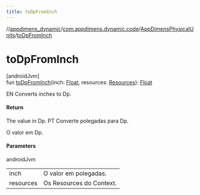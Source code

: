 ```yaml
---
title: toDpFromInch
---
```

//[appdimens_dynamic](../../../index.html)/[com.appdimens.dynamic.code](../index.html)/[AppDimensPhysicalUnits](index.html)/[toDpFromInch](to-dp-from-inch.html)



# toDpFromInch



[androidJvm]\
fun [toDpFromInch](to-dp-from-inch.html)(inch: [Float](https://kotlinlang.org/api/core/kotlin-stdlib/kotlin/-float/index.html), resources: [Resources](https://developer.android.com/reference/kotlin/android/content/res/Resources.html)): [Float](https://kotlinlang.org/api/core/kotlin-stdlib/kotlin/-float/index.html)



EN Converts inches to Dp.



#### Return



The value in Dp. PT Converte polegadas para Dp.



O valor em Dp.



#### Parameters


androidJvm

| | |
|---|---|
| inch | O valor em polegadas. |
| resources | Os Resources do Context. |




